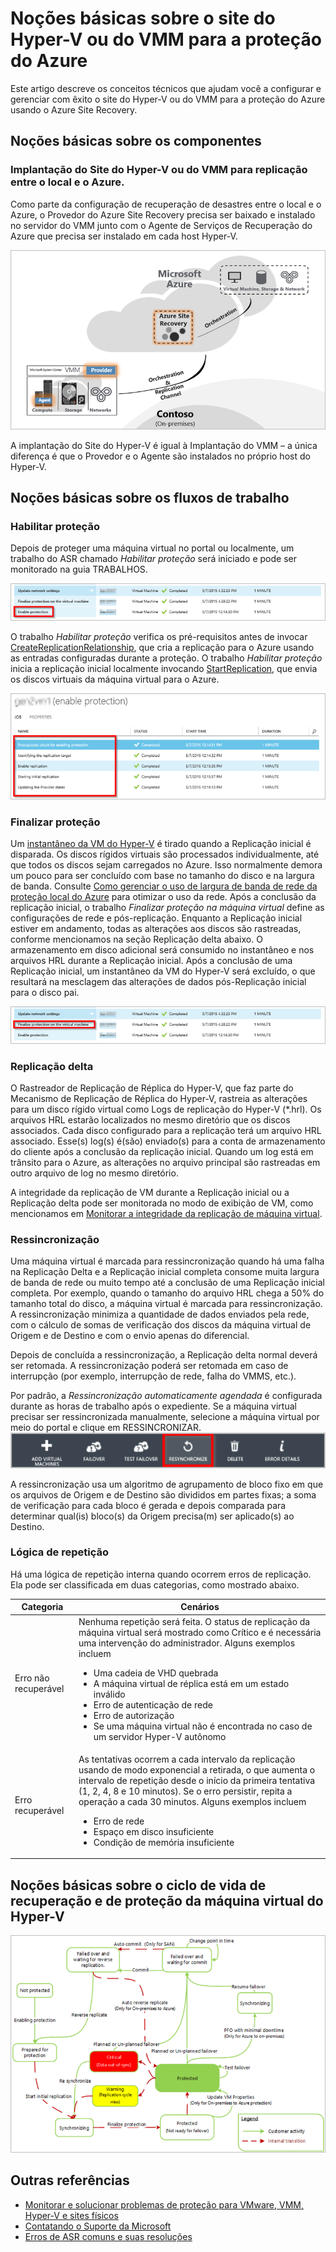 <properties
	pageTitle="Noções básicas sobre o site para a proteção do Azure" 
	description="Use este artigo para entender os conceitos técnicos que ajudam você a instalar, configurar e gerenciar com êxito o Azure Site Recovery." 
	services="site-recovery" 
	documentationCenter="" 
	authors="anbacker" 
	manager="mkjain" 
	editor=""/>

<tags 
	ms.service="site-recovery" 
	ms.devlang="na"
	ms.topic="article"
	ms.tgt_pltfrm="na"
	ms.workload="storage-backup-recovery" 
	ms.date="09/01/2015" 
	ms.author="anbacker"/>


# Noções básicas sobre o site do Hyper-V ou do VMM para a proteção do Azure

Este artigo descreve os conceitos técnicos que ajudam você a configurar e gerenciar com êxito o site do Hyper-V ou do VMM para a proteção do Azure usando o Azure Site Recovery.

## Noções básicas sobre os componentes

### Implantação do Site do Hyper-V ou do VMM para replicação entre o local e o Azure.

Como parte da configuração de recuperação de desastres entre o local e o Azure, o Provedor do Azure Site Recovery precisa ser baixado e instalado no servidor do VMM junto com o Agente de Serviços de Recuperação do Azure que precisa ser instalado em cada host Hyper-V.

![Implantação de Site do VMM para replicação entre o local e o Azure](media/site-recovery-understanding-site-to-azure-protection/image00.png)

A implantação do Site do Hyper-V é igual à Implantação do VMM – a única diferença é que o Provedor e o Agente são instalados no próprio host do Hyper-V.

## Noções básicas sobre os fluxos de trabalho

### Habilitar proteção
Depois de proteger uma máquina virtual no portal ou localmente, um trabalho do ASR chamado *Habilitar proteção* será iniciado e pode ser monitorado na guia TRABALHOS.

![Solucionar problemas do Hyper-V no local](media/site-recovery-understanding-site-to-azure-protection/image01.png)

O trabalho *Habilitar proteção* verifica os pré-requisitos antes de invocar [CreateReplicationRelationship](https://msdn.microsoft.com/library/hh850036.aspx), que cria a replicação para o Azure usando as entradas configuradas durante a proteção. O trabalho *Habilitar proteção* inicia a replicação inicial localmente invocando [StartReplication](https://msdn.microsoft.com/library/hh850303.aspx), que envia os discos virtuais da máquina virtual para o Azure.

![Solucionar problemas do Hyper-V no local](media/site-recovery-understanding-site-to-azure-protection/image02.png)

### Finalizar proteção
Um [instantâneo da VM do Hyper-V](https://technet.microsoft.com/library/dd560637.aspx) é tirado quando a Replicação inicial é disparada. Os discos rígidos virtuais são processados individualmente, até que todos os discos sejam carregados no Azure. Isso normalmente demora um pouco para ser concluído com base no tamanho do disco e na largura de banda. Consulte [Como gerenciar o uso de largura de banda de rede da proteção local do Azure](https://support.microsoft.com/kb/3056159) para otimizar o uso da rede. Após a conclusão da replicação inicial, o trabalho *Finalizar proteção na máquina virtual* define as configurações de rede e pós-replicação. Enquanto a Replicação inicial estiver em andamento, todas as alterações aos discos são rastreadas, conforme mencionamos na seção Replicação delta abaixo. O armazenamento em disco adicional será consumido no instantâneo e nos arquivos HRL durante a Replicação inicial. Após a conclusão de uma Replicação inicial, um instantâneo da VM do Hyper-V será excluído, o que resultará na mesclagem das alterações de dados pós-Replicação inicial para o disco pai.

![Solucionar problemas do Hyper-V no local](media/site-recovery-understanding-site-to-azure-protection/image03.png)

### Replicação delta
O Rastreador de Replicação de Réplica do Hyper-V, que faz parte do Mecanismo de Replicação de Réplica do Hyper-V, rastreia as alterações para um disco rígido virtual como Logs de replicação do Hyper-V (*.hrl). Os arquivos HRL estarão localizados no mesmo diretório que os discos associados. Cada disco configurado para a replicação terá um arquivo HRL associado. Esse(s) log(s) é(são) enviado(s) para a conta de armazenamento do cliente após a conclusão da replicação inicial. Quando um log está em trânsito para o Azure, as alterações no arquivo principal são rastreadas em outro arquivo de log no mesmo diretório.

A integridade da replicação de VM durante a Replicação inicial ou a Replicação delta pode ser monitorada no modo de exibição de VM, como mencionamos em [Monitorar a integridade da replicação de máquina virtual](./site-recovery-monitoring-and-troubleshooting.md#monitor-replication-health-for-virtual-machine).

### Ressincronização 
Uma máquina virtual é marcada para ressincronização quando há uma falha na Replicação Delta e a Replicação inicial completa consome muita largura de banda de rede ou muito tempo até a conclusão de uma Replicação inicial completa. Por exemplo, quando o tamanho do arquivo HRL chega a 50% do tamanho total do disco, a máquina virtual é marcada para ressincronização. A ressincronização minimiza a quantidade de dados enviados pela rede, com o cálculo de somas de verificação dos discos da máquina virtual de Origem e de Destino e com o envio apenas do diferencial.

Depois de concluída a ressincronização, a Replicação delta normal deverá ser retomada. A ressincronização poderá ser retomada em caso de interrupção (por exemplo, interrupção de rede, falha do VMMS, etc.).

Por padrão, a *Ressincronização automaticamente agendada* é configurada durante as horas de trabalho após o expediente. Se a máquina virtual precisar ser ressincronizada manualmente, selecione a máquina virtual por meio do portal e clique em RESSINCRONIZAR. ![Solucionar problemas do Hyper-V no local](media/site-recovery-understanding-site-to-azure-protection/image04.png)

A ressincronização usa um algoritmo de agrupamento de bloco fixo em que os arquivos de Origem e de Destino são divididos em partes fixas; a soma de verificação para cada bloco é gerada e depois comparada para determinar qual(is) bloco(s) da Origem precisa(m) ser aplicado(s) ao Destino.

### Lógica de repetição
Há uma lógica de repetição interna quando ocorrem erros de replicação. Ela pode ser classificada em duas categorias, como mostrado abaixo.

| Categoria | Cenários |
|---------------------------|----------------------------------------------|
| Erro não recuperável | Nenhuma repetição será feita. O status de replicação da máquina virtual será mostrado como Crítico e é necessária uma intervenção do administrador. Alguns exemplos incluem <ul><li>Uma cadeia de VHD quebrada</li><li>A máquina virtual de réplica está em um estado inválido</li><li>Erro de autenticação de rede</li><li>Erro de autorização</li><li>Se uma máquina virtual não é encontrada no caso de um servidor Hyper-V autônomo</li></ul>|
| Erro recuperável | As tentativas ocorrem a cada intervalo da replicação usando de modo exponencial a retirada, o que aumenta o intervalo de repetição desde o início da primeira tentativa (1, 2, 4, 8 e 10 minutos). Se o erro persistir, repita a operação a cada 30 minutos. Alguns exemplos incluem <ul><li>Erro de rede</li><li>Espaço em disco insuficiente</li><li>Condição de memória insuficiente</li></ul>|

## Noções básicas sobre o ciclo de vida de recuperação e de proteção da máquina virtual do Hyper-V

![Noções básicas sobre o ciclo de vida de recuperação e a proteção da máquina virtual do Hyper-V](media/site-recovery-understanding-site-to-azure-protection/image05.png)

## Outras referências

- [Monitorar e solucionar problemas de proteção para VMware, VMM, Hyper-V e sites físicos](./site-recovery-monitoring-and-troubleshooting.md)
- [Contatando o Suporte da Microsoft](./site-recovery-monitoring-and-troubleshooting.md#reaching-out-for-microsoft-support)
- [Erros de ASR comuns e suas resoluções](./site-recovery-monitoring-and-troubleshooting.md#common-asr-errors-and-their-resolutions)

<!---HONumber=Oct15_HO3-->